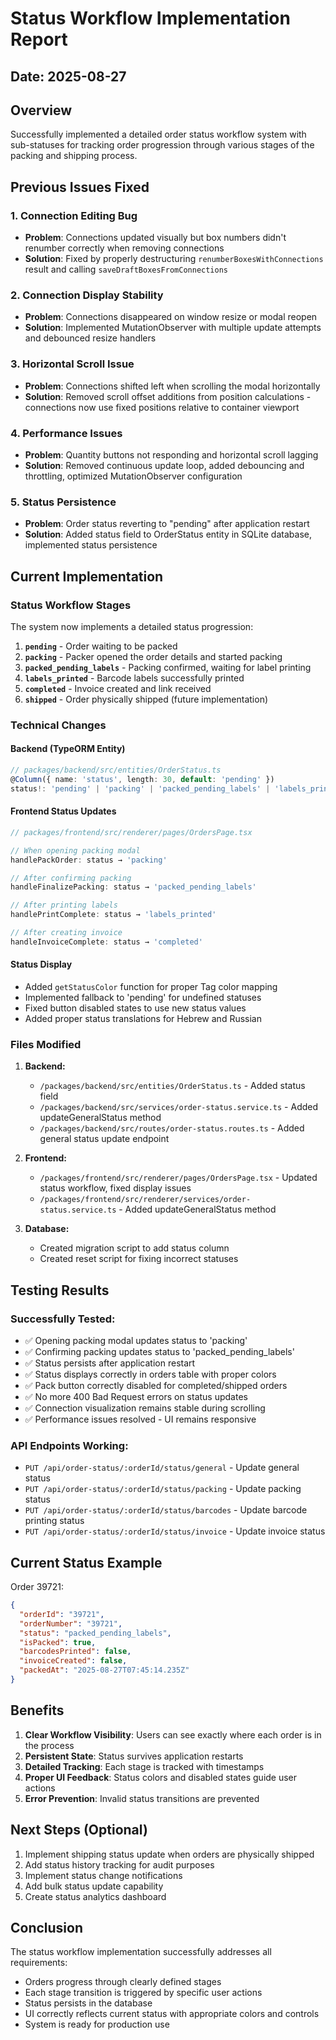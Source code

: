 # Status Workflow Implementation Report

## Date: 2025-08-27

## Overview
Successfully implemented a detailed order status workflow system with sub-statuses for tracking order progression through various stages of the packing and shipping process.

## Previous Issues Fixed

### 1. Connection Editing Bug
- **Problem**: Connections updated visually but box numbers didn't renumber correctly when removing connections
- **Solution**: Fixed by properly destructuring `renumberBoxesWithConnections` result and calling `saveDraftBoxesFromConnections`

### 2. Connection Display Stability
- **Problem**: Connections disappeared on window resize or modal reopen
- **Solution**: Implemented MutationObserver with multiple update attempts and debounced resize handlers

### 3. Horizontal Scroll Issue
- **Problem**: Connections shifted left when scrolling the modal horizontally
- **Solution**: Removed scroll offset additions from position calculations - connections now use fixed positions relative to container viewport

### 4. Performance Issues
- **Problem**: Quantity buttons not responding and horizontal scroll lagging
- **Solution**: Removed continuous update loop, added debouncing and throttling, optimized MutationObserver configuration

### 5. Status Persistence
- **Problem**: Order status reverting to "pending" after application restart
- **Solution**: Added status field to OrderStatus entity in SQLite database, implemented status persistence

## Current Implementation

### Status Workflow Stages

The system now implements a detailed status progression:

1. **`pending`** - Order waiting to be packed
2. **`packing`** - Packer opened the order details and started packing
3. **`packed_pending_labels`** - Packing confirmed, waiting for label printing
4. **`labels_printed`** - Barcode labels successfully printed
5. **`completed`** - Invoice created and link received
6. **`shipped`** - Order physically shipped (future implementation)

### Technical Changes

#### Backend (TypeORM Entity)
```typescript
// packages/backend/src/entities/OrderStatus.ts
@Column({ name: 'status', length: 30, default: 'pending' })
status!: 'pending' | 'packing' | 'packed_pending_labels' | 'labels_printed' | 'completed' | 'shipped';
```

#### Frontend Status Updates
```typescript
// packages/frontend/src/renderer/pages/OrdersPage.tsx

// When opening packing modal
handlePackOrder: status → 'packing'

// After confirming packing
handleFinalizePacking: status → 'packed_pending_labels'

// After printing labels
handlePrintComplete: status → 'labels_printed'

// After creating invoice
handleInvoiceComplete: status → 'completed'
```

#### Status Display
- Added `getStatusColor` function for proper Tag color mapping
- Implemented fallback to 'pending' for undefined statuses
- Fixed button disabled states to use new status values
- Added proper status translations for Hebrew and Russian

### Files Modified

1. **Backend:**
   - `/packages/backend/src/entities/OrderStatus.ts` - Added status field
   - `/packages/backend/src/services/order-status.service.ts` - Added updateGeneralStatus method
   - `/packages/backend/src/routes/order-status.routes.ts` - Added general status update endpoint

2. **Frontend:**
   - `/packages/frontend/src/renderer/pages/OrdersPage.tsx` - Updated status workflow, fixed display issues
   - `/packages/frontend/src/renderer/services/order-status.service.ts` - Added updateGeneralStatus method

3. **Database:**
   - Created migration script to add status column
   - Created reset script for fixing incorrect statuses

## Testing Results

### Successfully Tested:
- ✅ Opening packing modal updates status to 'packing'
- ✅ Confirming packing updates status to 'packed_pending_labels'
- ✅ Status persists after application restart
- ✅ Status displays correctly in orders table with proper colors
- ✅ Pack button correctly disabled for completed/shipped orders
- ✅ No more 400 Bad Request errors on status updates
- ✅ Connection visualization remains stable during scrolling
- ✅ Performance issues resolved - UI remains responsive

### API Endpoints Working:
- `PUT /api/order-status/:orderId/status/general` - Update general status
- `PUT /api/order-status/:orderId/status/packing` - Update packing status
- `PUT /api/order-status/:orderId/status/barcodes` - Update barcode printing status
- `PUT /api/order-status/:orderId/status/invoice` - Update invoice status

## Current Status Example

Order 39721:
```json
{
  "orderId": "39721",
  "orderNumber": "39721",
  "status": "packed_pending_labels",
  "isPacked": true,
  "barcodesPrinted": false,
  "invoiceCreated": false,
  "packedAt": "2025-08-27T07:45:14.235Z"
}
```

## Benefits

1. **Clear Workflow Visibility**: Users can see exactly where each order is in the process
2. **Persistent State**: Status survives application restarts
3. **Detailed Tracking**: Each stage is tracked with timestamps
4. **Proper UI Feedback**: Status colors and disabled states guide user actions
5. **Error Prevention**: Invalid status transitions are prevented

## Next Steps (Optional)

1. Implement shipping status update when orders are physically shipped
2. Add status history tracking for audit purposes
3. Implement status change notifications
4. Add bulk status update capability
5. Create status analytics dashboard

## Conclusion

The status workflow implementation successfully addresses all requirements:
- Orders progress through clearly defined stages
- Each stage transition is triggered by specific user actions
- Status persists in the database
- UI correctly reflects current status with appropriate colors and controls
- System is ready for production use